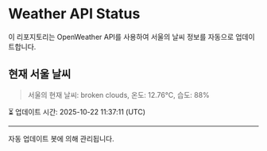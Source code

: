 
# Weather API Status

이 리포지토리는 OpenWeather API를 사용하여 서울의 날씨 정보를 자동으로 업데이트합니다.

## 현재 서울 날씨
> 서울의 현재 날씨: broken clouds, 온도: 12.76°C, 습도: 88%

⏳ 업데이트 시간: 2025-10-22 11:37:11 (UTC)

---
자동 업데이트 봇에 의해 관리됩니다.
